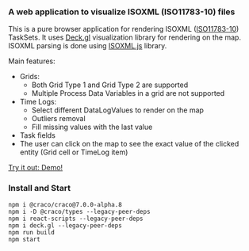 ### A web application to visualize ISOXML (ISO11783-10) files

This is a pure browser application for rendering ISOXML ([ISO11783-10](https://www.iso.org/standard/61581.html)) TaskSets. It uses [Deck.gl](https://deck.gl/) visualization library for rendering on the map. ISOXML parsing is done using [ISOXML.js](https://github.com/dev4Agriculture/isoxml-js) library.

Main features:
  * Grids:
    * Both Grid Type 1 and Grid Type 2 are supported
    * Multiple Process Data Variables in a grid are not supported
  * Time Logs:
    * Select different DataLogValues to render on the map
    * Outliers removal
    * Fill missing values with the last value
  * Task fields
  * The user can click on the map to see the exact value of the clicked entity (Grid cell or TimeLog item)

[Try it out: Demo!](https://d3emrh4jlarcc4.cloudfront.net/index.html)

### Install and Start

```
npm i @craco/craco@7.0.0-alpha.8
npm i -D @craco/types --legacy-peer-deps
npm i react-scripts --legacy-peer-deps
npm i deck.gl --legacy-peer-deps
npm run build
npm start
```
